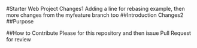 #Starter Web Project
Changes1 Adding a line for rebasing example, then more changes from the myfeature branch too
##Introduction
Changes2
##Purpose

##How to Contribute
Please for this repository and then issue Pull Request for review